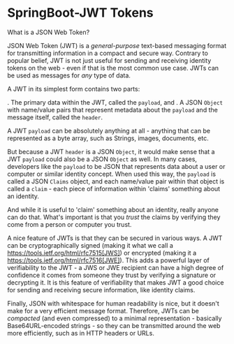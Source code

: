 # SpringBoot-JWT Tokens

What is a JSON Web Token?

JSON Web Token (JWT) is a _general-purpose_ text-based messaging format for transmitting information in a
compact and secure way.  Contrary to popular belief, JWT is not just useful for sending and receiving identity tokens
on the web - even if that is the most common use case.  JWTs can be used as messages for _any_ type of data.

A JWT in its simplest form contains two parts:

. The primary data within the JWT, called the `payload`, and
. A JSON `Object` with name/value pairs that represent metadata about the `payload` and the
message itself, called the `header`.

A JWT `payload` can be absolutely anything at all - anything that can be represented as a byte array, such as Strings,
images, documents, etc.

But because a JWT `header` is a JSON `Object`, it would make sense that a JWT `payload` could also be a JSON
`Object` as well. In many cases, developers like the `payload` to be JSON that
represents data about a user or computer or similar identity concept. When used this way, the `payload` is called a
JSON `Claims` object, and each name/value pair within that object is called a `claim` - each piece of information
within 'claims' something about an identity.

And while it is useful to 'claim' something about an identity, really anyone can do that. What's important is that you
_trust_ the claims by verifying they come from a person or computer you trust.

A nice feature of JWTs is that they can be secured in various ways. A JWT can be cryptographically signed (making it
what we call a https://tools.ietf.org/html/rfc7515[JWS]) or encrypted (making it a
https://tools.ietf.org/html/rfc7516[JWE]).  This adds a powerful layer of verifiability to the JWT - a
JWS or JWE recipient can have a high degree of confidence it comes from someone they trust
by verifying a signature or decrypting it. It is this feature of verifiability that makes JWT a good choice
for sending and receiving secure information, like identity claims.

Finally, JSON with whitespace for human readability is nice, but it doesn't make for a very efficient message
format.  Therefore, JWTs can be _compacted_ (and even compressed) to a minimal representation - basically
Base64URL-encoded strings - so they can be transmitted around the web more efficiently, such as in HTTP headers or URLs.


